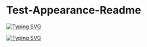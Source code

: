 # Test-Appearance-Readme

[![Typing SVG](https://readme-typing-svg.herokuapp.com?font=Fira+Code&pause=1000&color=F7AF10&width=435&lines=Party+app+TeamBoom)](https://git.io/typing-svg)

<a href="https://git.io/typing-svg"><img src="https://readme-typing-svg.herokuapp.com?font=Fira+Code&pause=1000&color=F7AF10&width=435&lines=Party+app+TeamBoom" alt="Typing SVG" /></a>
